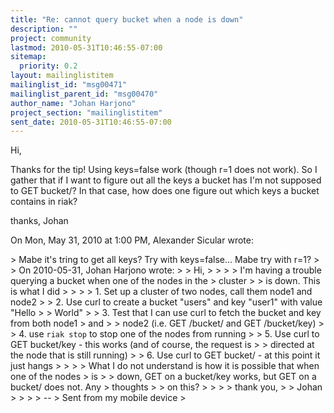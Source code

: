 ```yaml
---
title: "Re: cannot query bucket when a node is down"
description: ""
project: community
lastmod: 2010-05-31T10:46:55-07:00
sitemap:
  priority: 0.2
layout: mailinglistitem
mailinglist_id: "msg00471"
mailinglist_parent_id: "msg00470"
author_name: "Johan Harjono"
project_section: "mailinglistitem"
sent_date: 2010-05-31T10:46:55-07:00
---
```



Hi,

Thanks for the tip! Using keys=false work (though r=1 does not work). So I
gather that if I want to figure out all the keys a bucket has I'm not
supposed to GET bucket/? In that case, how does one figure out which keys a
bucket contains in riak?

thanks,
Johan

On Mon, May 31, 2010 at 1:00 PM, Alexander Sicular wrote:

&gt; Mabe it's tring to get all keys? Try with keys=false... Mabe try with r=1?
&gt;
&gt; On 2010-05-31, Johan Harjono  wrote:
&gt; &gt; Hi,
&gt; &gt;
&gt; &gt; I'm having a trouble querying a bucket when one of the nodes in the
&gt; cluster
&gt; &gt; is down. This is what I did
&gt; &gt;
&gt; &gt; 1. Set up a cluster of two nodes, call them node1 and node2
&gt; &gt; 2. Use curl to create a bucket "users" and key "user1" with value "Hello
&gt; &gt; World"
&gt; &gt; 3. Test that I can use curl to fetch the bucket and key from both node1
&gt; and
&gt; &gt; node2 (i.e. GET /bucket/ and GET /bucket/key)
&gt; &gt; 4. use `riak stop` to stop one of the nodes from running
&gt; &gt; 5. Use curl to GET bucket/key - this works (and of course, the request is
&gt; &gt; directed at the node that is still running)
&gt; &gt; 6. Use curl to GET bucket/ - at this point it just hangs
&gt; &gt;
&gt; &gt; What I do not understand is how it is possible that when one of the nodes
&gt; is
&gt; &gt; down, GET on a bucket/key works, but GET on a bucket/ does not. Any
&gt; thoughts
&gt; &gt; on this?
&gt; &gt;
&gt; &gt; thank you,
&gt; &gt; Johan
&gt; &gt;
&gt;
&gt; --
&gt; Sent from my mobile device
&gt;
